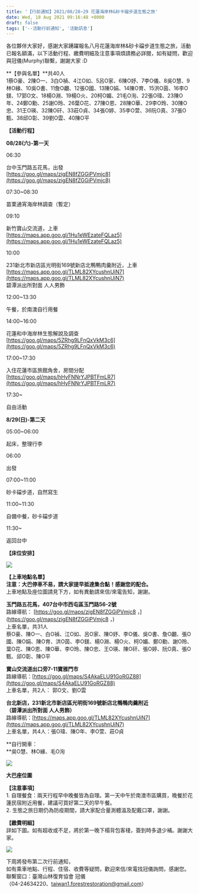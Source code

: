 ```yaml
---
title: '【行前通知】2021/08/28~29 花蓮海岸林&砂卡礑步道生態之旅'
date: Wed, 18 Aug 2021 09:16:48 +0000
draft: false
tags: ['--活動行前通知', '活動訊息']
---
```


各位夥伴大家好，感謝大家踴躍報名八月花蓮海岸林&砂卡礑步道生態之旅，活動已報名額滿，以下活動行程、繳費明細及注意事項煩請務必詳閱，如有疑問，歡迎與冠儀(Murphy)聯繫，謝謝大家 :D

**【參與名單】**共40人  
1蔡O豪、2陳O一、3白O禎、4江O如、5呂O家、6陳O妤、7李O儀、8吳O慧、9林O緣、10吳O書、11詹O翽、12張O國、13陳O娟、14陳O育、15洪O茵、16李O鎂、17郭O文、18楊O淵、19楊O火、20柯O媚、21毛O洵、22張O瑋、23陳O年、24鄭O勳、25謝O玲、26葉O花、27陳O恩、28陳O華、29李O玲、30陳O忠、31王O瑛、32陳O矸、33莊O貞、34張O婷、35李O萱、36阮O真、37張O甄、38邱O彰、39劉O雲、40陳O平

**【活動行程】**

**08/28(六)-第一天**

06:30

台中玉門路五花馬，出發  
[https://goo.gl/maps/zigEN8fZGGiPVmjc8](https://goo.gl/maps/zigEN8fZGGiPVmjc8)

07:30~08:30

苗栗通宵海岸林調查（暫定）

09:10

新竹寶山交流道，上車  
[https://maps.app.goo.gl/1Hu1eWEzateFQLaz5](https://maps.app.goo.gl/1Hu1eWEzateFQLaz5)

10:00

231新北市新店區光明街169號新店北鴨鴨肉羹附近，上車  
[https://maps.app.goo.gl/TLML82XYcushnUiN7](https://maps.app.goo.gl/TLML82XYcushnUiN7)  
碧潭派出所對面 人人男飾

12:00~13:30

午餐，於南澳自行用餐

14:00~16:00

花蓮和中海岸林生態解說及調查  
[https://goo.gl/maps/5ZRhg9LFnQxVkM3c6](https://goo.gl/maps/5ZRhg9LFnQxVkM3c6)

17:00~17:30

入住花蓮市區旅館角舍，房間分配  
[https://goo.gl/maps/hHyFNNrYJPBTFmLR7](https://goo.gl/maps/hHyFNNrYJPBTFmLR7)

17:30~

自由活動

**8/29(日)-第二天**

05:00~06:00

起床，整理行李

06:00

出發

07:00~11:00

砂卡礑步道，自然寫生

11:00~11:30

自備中餐，砂卡礑步道

11:30~

返回台中

**【床位安排】**

![](https://www.reforestation.tw/wp-content/uploads/2021/08/床位安排-1.jpg)

**【上車地點名單】**  
**注意：大巴停車不易，請大家提早抵達集合點！感謝您的配合。**  
上車地點及座位圖請見下方，如有異動請來信/來電告知，謝謝。

**玉門路五花馬，407台中市西屯區玉門路56-2號**  
路線導航： [https://goo.gl/maps/zigEN8fZGGiPVmjc8 ，](https://goo.gl/maps/zigEN8fZGGiPVmjc8 ，)  
上車名單，共31人  
蔡O豪、陳O一、白O禎、江O如、呂O家、陳O妤、李O儀、吳O書、詹O翽、張O國、陳O娟、陳O育、洪O茵、李O鎂、楊O淵、楊O火、柯O媚、鄭O勳、謝O玲、葉O花、陳O恩、陳O華、李O玲、陳O忠、王O瑛、陳O矸、張O婷、阮O真、張O甄、邱O彰、陳O平

**寶山交流道出口旁7-11寶雅門市**  
路線導航：[https://goo.gl/maps/S4AkaELU91GoRGZ88](https://goo.gl/maps/S4AkaELU91GoRGZ88)  
上車名單，共2人： 郭O文、劉O雲  
  
**台北新店，231新北市新店區光明街169號新店北鴨鴨肉羹附近  
（碧潭派出所對面 人人男飾）**  
路線導航：[https://maps.app.goo.gl/TLML82XYcushnUiN7](https://maps.app.goo.gl/TLML82XYcushnUiN7)  
上車名單，共4人：張O瑋、陳O年、李O萱、莊O貞  
  
**自行開車：  
**吳O慧、林O緣、毛O洵

![](https://www.reforestation.tw/wp-content/uploads/2021/08/大巴座位圖.png)

**大巴座位圖**

**【注意事項**】  
1\. 自理餐食：兩天行程早中晚餐皆為自理。第一天中午於南澳市區購買，晚餐於花蓮民宿附近用餐，建議可買好第二天的早午餐。  
2\. 生態之旅日期仍為防疫期間，請大家配合量測體溫及配戴口罩，謝謝。

**【繳費明細】**  
詳如下圖。如有超收或不足，將於第一晚下榻背包客棧，簽到時多退少補。謝謝大家。

![](https://www.reforestation.tw/wp-content/uploads/2021/08/0818收費明細-1.jpg)

下周將發布第二次行前通知，  
如有乘車地點、行程、住宿、收費等疑問，歡迎來信/來電找冠儀詢問，感謝您。  
聯繫窗口：臺灣山林復育協會 冠儀  
（04-24634220、taiwan1.forestrestoration@gmail.com）